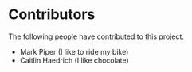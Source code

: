 # Contributors

The following people have contributed to this project.

* Mark Piper (I like to ride my bike)
* Caitlin Haedrich (I like chocolate)

